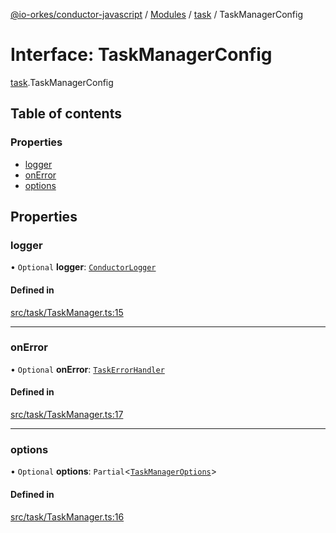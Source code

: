 [@io-orkes/conductor-javascript](../README.md) / [Modules](../modules.md) / [task](../modules/task.md) / TaskManagerConfig

# Interface: TaskManagerConfig

[task](../modules/task.md).TaskManagerConfig

## Table of contents

### Properties

- [logger](task.TaskManagerConfig.md#logger)
- [onError](task.TaskManagerConfig.md#onerror)
- [options](task.TaskManagerConfig.md#options)

## Properties

### logger

• `Optional` **logger**: [`ConductorLogger`](common.ConductorLogger.md)

#### Defined in

[src/task/TaskManager.ts:15](https://github.com/conductor-sdk/conductor-javascript/blob/dbd8275/src/task/TaskManager.ts#L15)

___

### onError

• `Optional` **onError**: [`TaskErrorHandler`](../modules/task.md#taskerrorhandler)

#### Defined in

[src/task/TaskManager.ts:17](https://github.com/conductor-sdk/conductor-javascript/blob/dbd8275/src/task/TaskManager.ts#L17)

___

### options

• `Optional` **options**: `Partial`<[`TaskManagerOptions`](task.TaskManagerOptions.md)\>

#### Defined in

[src/task/TaskManager.ts:16](https://github.com/conductor-sdk/conductor-javascript/blob/dbd8275/src/task/TaskManager.ts#L16)
